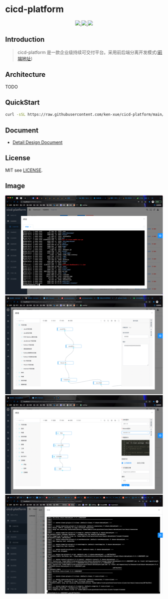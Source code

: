 # cicd-platform

<p align="center">
  <a href="https://github.com/ken-xue/cicd-platform/blob/master/LICENSE">
    <img src="https://img.shields.io/static/v1?label=license&message=MIT&color=green">
  </a>
  <a href="https://github.com/ken-xue/cicd-platform/blob/master/LICENSE">
    <img src="https://img.shields.io/static/v1?label=JDK&message=1.8&color=red">
  </a>
  <a href="https://kubernetes.io">
    <img src="https://img.shields.io/static/v1?label=kubernetes&message=1.2x&color=blue">
  </a>
</p>



## Introduction

> cicd-platform 是一款企业级持续可交付平台。采用前后端分离开发模式([前端地址](https://github.com/ken-xue/cicd-platform-vue))

## Architecture

TODO

## QuickStart

```bash
curl -sSL https://raw.githubusercontent.com/ken-xue/cicd-platform/main/install/install.sh | sh
```

## Document

- [Detail Design Document](https://www.yuque.com/docs/share/2a5531ff-f74d-48a5-922a-226c52abd755)

## License

MIT see [LICENSE](./LICENSE).

## Image

![img.png](doc/image/img.png)
![img.png](doc/image/img_1.png)
![img.png](doc/image/img_2.png)
![img.png](doc/image/img_3.png)